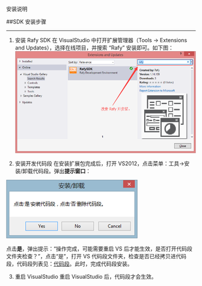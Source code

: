 安装说明  

##SDK 安装步骤
****
1. 安装 Rafy SDK
  在 VisualStudio 中打开扩展管理器（Tools -> Extensions and Updates），选择在线项目，并搜索 “Rafy” 安装即可。如下图：
  ![安装](../../images/安装.png)

2. 安装开发代码段
  在安装扩展包完成后，打开 VS2012，点击菜单：工具-&gt;安装/卸载代码段。弹出**提示窗口**：

  ![](../../images/安装01.png)

  点击**是**，弹出提示：“操作完成，可能需要重启 VS 后才能生效，是否打开代码段文件夹检查？”，点击“是”，打开 VS 代码段文件夹，检查是否已经拷贝进代码段，代码段列表见：[代码段](../领域实体框架\其它\代码段.html)。此时，完成代码段安装。

3. 重启 VisualStudio
  重启 VisualStudio 后，代码段才会生效。
